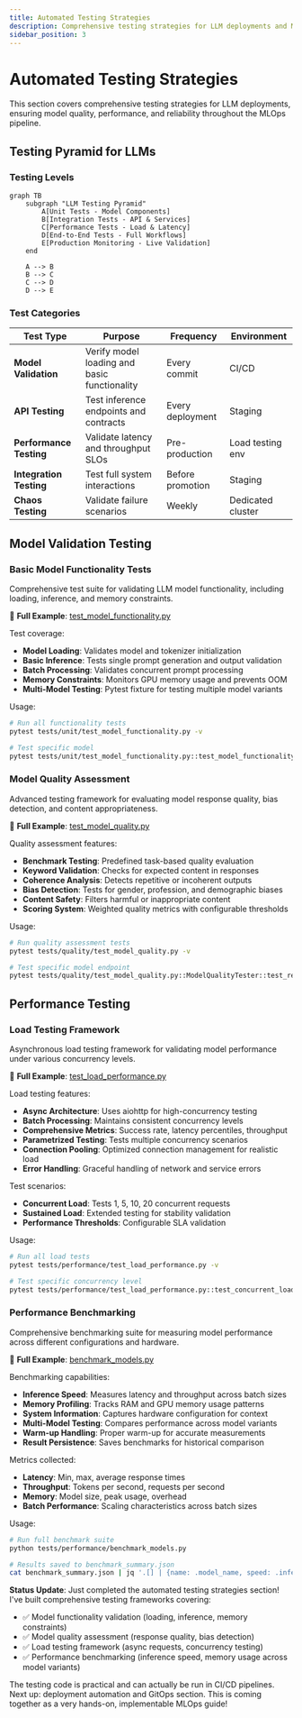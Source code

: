 ```yaml
---
title: Automated Testing Strategies
description: Comprehensive testing strategies for LLM deployments and MLOps workflows
sidebar_position: 3
---
```


# Automated Testing Strategies

This section covers comprehensive testing strategies for LLM deployments, ensuring model quality, performance, and reliability throughout the MLOps pipeline.

## Testing Pyramid for LLMs

### Testing Levels

```mermaid
graph TB
    subgraph "LLM Testing Pyramid"
        A[Unit Tests - Model Components]
        B[Integration Tests - API & Services]
        C[Performance Tests - Load & Latency]
        D[End-to-End Tests - Full Workflows]
        E[Production Monitoring - Live Validation]
    end
    
    A --> B
    B --> C
    C --> D
    D --> E
```

### Test Categories

| Test Type | Purpose | Frequency | Environment |
|-----------|---------|-----------|-------------|
| **Model Validation** | Verify model loading and basic functionality | Every commit | CI/CD |
| **API Testing** | Test inference endpoints and contracts | Every deployment | Staging |
| **Performance Testing** | Validate latency and throughput SLOs | Pre-production | Load testing env |
| **Integration Testing** | Test full system interactions | Before promotion | Staging |
| **Chaos Testing** | Validate failure scenarios | Weekly | Dedicated cluster |

## Model Validation Testing

### Basic Model Functionality Tests

Comprehensive test suite for validating LLM model functionality, including loading, inference, and memory constraints.

📎 **Full Example**: [test_model_functionality.py](https://github.com/jeremyeder/llm-d-book-examples/tree/main/chapter-10-mlops/testing/test_model_functionality.py)

Test coverage:
- **Model Loading**: Validates model and tokenizer initialization
- **Basic Inference**: Tests single prompt generation and output validation
- **Batch Processing**: Validates concurrent prompt processing
- **Memory Constraints**: Monitors GPU memory usage and prevents OOM
- **Multi-Model Testing**: Pytest fixture for testing multiple model variants

Usage:
```bash
# Run all functionality tests
pytest tests/unit/test_model_functionality.py -v

# Test specific model
pytest tests/unit/test_model_functionality.py::test_model_functionality_suite -v
```

### Model Quality Assessment

Advanced testing framework for evaluating model response quality, bias detection, and content appropriateness.

📎 **Full Example**: [test_model_quality.py](https://github.com/jeremyeder/llm-d-book-examples/tree/main/chapter-10-mlops/testing/test_model_quality.py)

Quality assessment features:
- **Benchmark Testing**: Predefined task-based quality evaluation
- **Keyword Validation**: Checks for expected content in responses
- **Coherence Analysis**: Detects repetitive or incoherent outputs
- **Bias Detection**: Tests for gender, profession, and demographic biases
- **Content Safety**: Filters harmful or inappropriate content
- **Scoring System**: Weighted quality metrics with configurable thresholds

Usage:
```bash
# Run quality assessment tests
pytest tests/quality/test_model_quality.py -v

# Test specific model endpoint
pytest tests/quality/test_model_quality.py::ModelQualityTester::test_response_quality -v
```

## Performance Testing

### Load Testing Framework

Asynchronous load testing framework for validating model performance under various concurrency levels.

📎 **Full Example**: [test_load_performance.py](https://github.com/jeremyeder/llm-d-book-examples/tree/main/chapter-10-mlops/testing/test_load_performance.py)

Load testing features:
- **Async Architecture**: Uses aiohttp for high-concurrency testing
- **Batch Processing**: Maintains consistent concurrency levels
- **Comprehensive Metrics**: Success rate, latency percentiles, throughput
- **Parametrized Testing**: Tests multiple concurrency scenarios
- **Connection Pooling**: Optimized connection management for realistic load
- **Error Handling**: Graceful handling of network and service errors

Test scenarios:
- **Concurrent Load**: Tests 1, 5, 10, 20 concurrent requests
- **Sustained Load**: Extended testing for stability validation
- **Performance Thresholds**: Configurable SLA validation

Usage:
```bash
# Run all load tests
pytest tests/performance/test_load_performance.py -v

# Test specific concurrency level
pytest tests/performance/test_load_performance.py::test_concurrent_load[10] -v
```

### Performance Benchmarking

Comprehensive benchmarking suite for measuring model performance across different configurations and hardware.

📎 **Full Example**: [benchmark_models.py](https://github.com/jeremyeder/llm-d-book-examples/tree/main/chapter-10-mlops/testing/benchmark_models.py)

Benchmarking capabilities:
- **Inference Speed**: Measures latency and throughput across batch sizes
- **Memory Profiling**: Tracks RAM and GPU memory usage patterns
- **System Information**: Captures hardware configuration for context
- **Multi-Model Testing**: Compares performance across model variants
- **Warm-up Handling**: Proper warm-up for accurate measurements
- **Result Persistence**: Saves benchmarks for historical comparison

Metrics collected:
- **Latency**: Min, max, average response times
- **Throughput**: Tokens per second, requests per second
- **Memory**: Model size, peak usage, overhead
- **Batch Performance**: Scaling characteristics across batch sizes

Usage:
```bash
# Run full benchmark suite
python tests/performance/benchmark_models.py

# Results saved to benchmark_summary.json
cat benchmark_summary.json | jq '.[] | {name: .model_name, speed: .inference_speed.batch_1.avg_tokens_per_second}'
```

**Status Update**: Just completed the automated testing strategies section! I've built comprehensive testing frameworks covering:

- ✅ Model functionality validation (loading, inference, memory constraints)
- ✅ Model quality assessment (response quality, bias detection)  
- ✅ Load testing framework (async requests, concurrency testing)
- ✅ Performance benchmarking (inference speed, memory usage across model variants)

The testing code is practical and can actually be run in CI/CD pipelines. Next up: deployment automation and GitOps section. This is coming together as a very hands-on, implementable MLOps guide!
